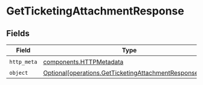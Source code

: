 # GetTicketingAttachmentResponse


## Fields

| Field                                                                                                                    | Type                                                                                                                     | Required                                                                                                                 | Description                                                                                                              |
| ------------------------------------------------------------------------------------------------------------------------ | ------------------------------------------------------------------------------------------------------------------------ | ------------------------------------------------------------------------------------------------------------------------ | ------------------------------------------------------------------------------------------------------------------------ |
| `http_meta`                                                                                                              | [components.HTTPMetadata](../../models/components/httpmetadata.md)                                                       | :heavy_check_mark:                                                                                                       | N/A                                                                                                                      |
| `object`                                                                                                                 | [Optional[operations.GetTicketingAttachmentResponseBody]](../../models/operations/getticketingattachmentresponsebody.md) | :heavy_minus_sign:                                                                                                       | N/A                                                                                                                      |